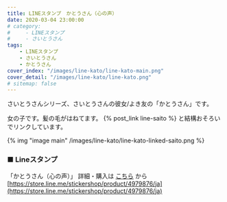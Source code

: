 ```yaml
---
title: LINEスタンプ　かとうさん（心の声）
date: 2020-03-04 23:00:00
# category:
#     - LINEスタンプ
#     - さいとうさん
tags:
    - LINEスタンプ
    - さいとうさん
    - かとうさん
cover_index: "/images/line-kato/line-kato-main.png"
cover_detail: "/images/line-kato/line-kato.png"
# sitemap: false
---
```


さいとうさんシリーズ、さいとうさんの彼女/よき友の「かとうさん」です。

女の子です。髪の毛がはねてます。 {% post_link line-saito %} と結構おそろいでリンクしています。

{% img "image main" /images/line-kato/line-kato-linked-saito.png %}

### ■ Lineスタンプ

「かとうさん（心の声）」
詳細・購入は [こちら](https://store.line.me/stickershop/product/4979876/ja) から
[https://store.line.me/stickershop/product/4979876/ja](https://store.line.me/stickershop/product/4979876/ja)

